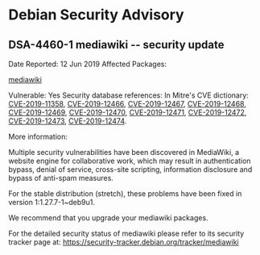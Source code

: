 
Debian Security Advisory
========================


DSA-4460-1 mediawiki -- security update
---------------------------------------



Date Reported:
12 Jun 2019
Affected Packages:

[mediawiki](https://packages.debian.org/src:mediawiki)

Vulnerable:
Yes
Security database references:
In Mitre's CVE dictionary: [CVE-2019-11358](https://security-tracker.debian.org/tracker/CVE-2019-11358), [CVE-2019-12466](https://security-tracker.debian.org/tracker/CVE-2019-12466), [CVE-2019-12467](https://security-tracker.debian.org/tracker/CVE-2019-12467), [CVE-2019-12468](https://security-tracker.debian.org/tracker/CVE-2019-12468), [CVE-2019-12469](https://security-tracker.debian.org/tracker/CVE-2019-12469), [CVE-2019-12470](https://security-tracker.debian.org/tracker/CVE-2019-12470), [CVE-2019-12471](https://security-tracker.debian.org/tracker/CVE-2019-12471), [CVE-2019-12472](https://security-tracker.debian.org/tracker/CVE-2019-12472), [CVE-2019-12473](https://security-tracker.debian.org/tracker/CVE-2019-12473), [CVE-2019-12474](https://security-tracker.debian.org/tracker/CVE-2019-12474).  

More information:

Multiple security vulnerabilities have been discovered in MediaWiki, a
website engine for collaborative work, which may result in authentication
bypass, denial of service, cross-site scripting, information disclosure
and bypass of anti-spam measures.


For the stable distribution (stretch), these problems have been fixed in
version 1:1.27.7-1~deb9u1.


We recommend that you upgrade your mediawiki packages.


For the detailed security status of mediawiki please refer to
its security tracker page at:
<https://security-tracker.debian.org/tracker/mediawiki>





